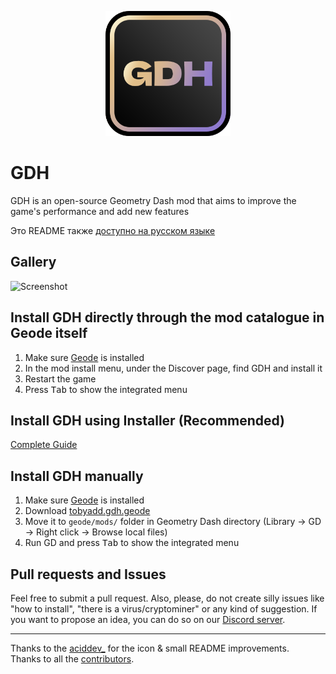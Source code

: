 <p align=center>
  <img src="logo.png" alt="GDH Logo" width=200 />
</p>

# GDH

GDH is an open-source Geometry Dash mod that aims to improve the game's performance and add new features

Это README также [доступно на русском языке](README.ru.md)

## Gallery
<img src="https://github.com/user-attachments/assets/089fae49-28a9-4058-8514-5b65b4c25050" alt="Screenshot" width=800 />

## Install GDH directly through the mod catalogue in Geode itself
1. Make sure [Geode](https://geode-sdk.org/) is installed
2. In the mod install menu, under the Discover page, find GDH and install it
3. Restart the game
4. Press <kbd>Tab</kbd> to show the integrated menu

## Install GDH using Installer (Recommended)
[Complete Guide](https://github.com/TobyAdd/GDH-Installer/blob/main/README.md#how-to-install)

## Install GDH manually
1. Make sure [Geode](https://geode-sdk.org/) is installed
2. Download [tobyadd.gdh.geode](https://github.com/TobyAdd/GDH/releases/latest/download/tobyadd.gdh.geode)
3. Move it to `geode/mods/` folder in Geometry Dash directory (Library → GD → Right click → Browse local files)
4. Run GD and press <kbd>Tab</kbd> to show the integrated menu

## Pull requests and Issues
Feel free to submit a pull request.
Also, please, do not create silly issues like "how to install", "there is a virus/cryptominer" or any kind of suggestion.
If you want to propose an idea, you can do so on our [Discord server](https://discord.gg/ahYEz4MAwP).

---

Thanks to the [aciddev_](https://github.com/thisisignitedoreo) for the icon & small README improvements.<br/>
Thanks to all the [contributors](https://github.com/TobyAdd/GDH/graphs/contributors).
